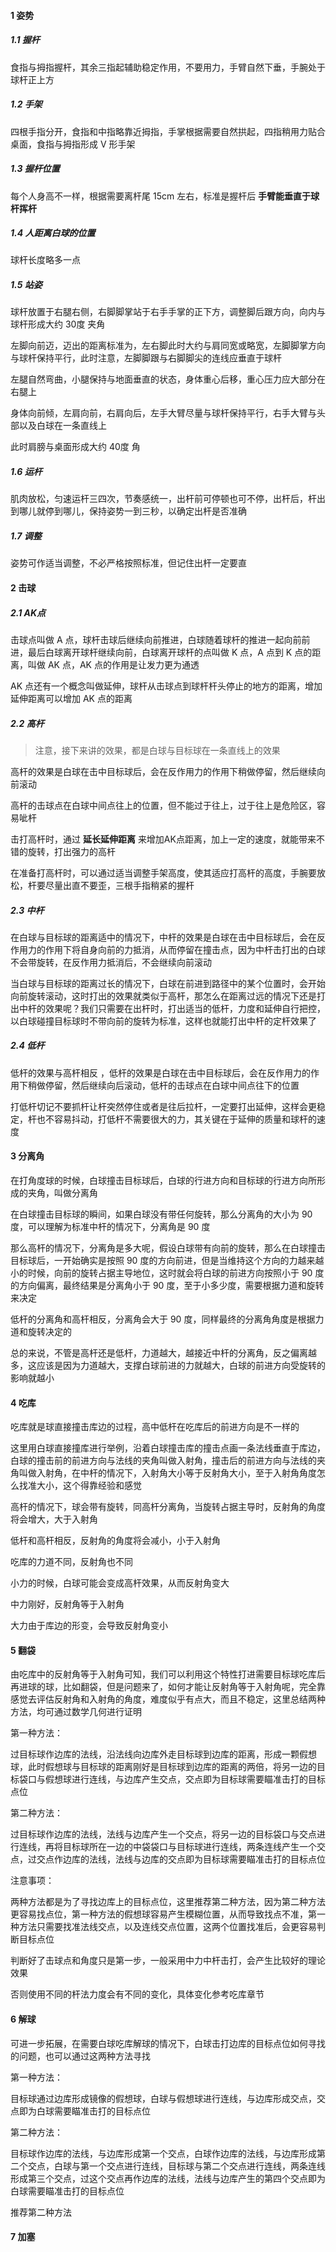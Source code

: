 #### 1 姿势

##### 1.1 握杆

食指与拇指握杆，其余三指起辅助稳定作用，不要用力，手臂自然下垂，手腕处于球杆正上方

##### 1.2 手架

四根手指分开，食指和中指略靠近拇指，手掌根据需要自然拱起，四指稍用力贴合桌面，食指与拇指形成 V 形手架

##### 1.3 握杆位置

每个人身高不一样，根据需要离杆尾 15cm 左右，标准是握杆后 **手臂能垂直于球杆挥杆**

##### 1.4 人距离白球的位置

球杆长度略多一点

##### 1.5 站姿

球杆放置于右腿右侧，右脚脚掌站于右手手掌的正下方，调整脚后跟方向，向内与球杆形成大约 30度 夹角

左脚向前迈，迈出的距离标准为，左右脚此时大约与肩同宽或略宽，左脚脚掌方向与球杆保持平行，此时注意，左脚脚跟与右脚脚尖的连线应垂直于球杆

左腿自然弯曲，小腿保持与地面垂直的状态，身体重心后移，重心压力应大部分在右腿上

身体向前倾，左肩向前，右肩向后，左手大臂尽量与球杆保持平行，右手大臂与头部以及白球在一条直线上

此时肩膀与桌面形成大约 40度 角

##### 1.6 运杆

肌肉放松，匀速运杆三四次，节奏感统一，出杆前可停顿也可不停，出杆后，杆出到哪儿就停到哪儿，保持姿势一到三秒，以确定出杆是否准确

##### 1.7 调整

姿势可作适当调整，不必严格按照标准，但记住出杆一定要直


#### 2 击球

##### 2.1 AK点

击球点叫做 A 点，球杆击球后继续向前推进，白球随着球杆的推进一起向前前进，最后白球离开球杆继续向前，白球离开球杆的点叫做 K 点，A 点到 K 点的距离，叫做 AK 点，AK 点的作用是让发力更为通透

AK 点还有一个概念叫做延伸，球杆从击球点到球杆杆头停止的地方的距离，增加延伸距离可以增加 AK 点的距离

##### 2.2 高杆

> 注意，接下来讲的效果，都是白球与目标球在一条直线上的效果

高杆的效果是白球在击中目标球后，会在反作用力的作用下稍做停留，然后继续向前滚动

高杆的击球点在白球中间点往上的位置，但不能过于往上，过于往上是危险区，容易呲杆

击打高杆时，通过 **延长延伸距离** 来增加AK点距离，加上一定的速度，就能带来不错的旋转，打出强力的高杆

在准备打高杆时，可以通过适当调整手架高度，使其适应打高杆的高度，手腕要放松，杆要尽量出直不要歪，三根手指稍紧的握杆

##### 2.3 中杆

在白球与目标球的距离适中的情况下，中杆的效果是白球在击中目标球后，会在反作用力的作用下将自身向前的力抵消，从而停留在撞击点，因为中杆击打出的白球不会带旋转，在反作用力抵消后，不会继续向前滚动

当白球与目标球的距离过长的情况下，白球在前进到路径中的某个位置时，会开始向前旋转滚动，这时打出的效果就类似于高杆，那怎么在距离过远的情况下还是打出中杆的效果呢？我们只需要在出杆时，打出适当的低杆，力度和延伸自行把控，以白球碰撞目标球时不带向前的旋转为标准，这样也就能打出中杆的定杆效果了

##### 2.4 低杆

低杆的效果与高杆相反 ，低杆的效果是白球在击中目标球后，会在反作用力的作用下稍做停留，然后继续向后滚动，低杆的击球点在白球中间点往下的位置

打低杆切记不要抓杆让杆突然停住或者是往后拉杆，一定要打出延伸，这样会更稳定，杆也不容易抖动，打低杆不需要很大的力，其关键在于延伸的质量和球杆的速度


#### 3 分离角

在打角度球的时候，白球撞击目标球后，白球的行进方向和目标球的行进方向所形成的夹角，叫做分离角

在白球撞击目标球的瞬间，如果白球没有带任何旋转，那么分离角的大小为 90 度，可以理解为标准中杆的情况下，分离角是 90 度

那么高杆的情况下，分离角是多大呢，假设白球带有向前的旋转，那么在白球撞击目标球后，一开始确实是按照 90 度的方向前进，但是当维持这个方向的力越来越小的时候，向前的旋转占据主导地位，这时就会将白球的前进方向按照小于 90 度的方向偏离，最终结果是分离角小于 90 度，至于小多少度，需要根据力道和旋转来决定

低杆的分离角和高杆相反，分离角会大于 90 度，同样最终的分离角角度是根据力道和旋转决定的

总的来说，不管是高杆还是低杆，力道越大，越接近中杆的分离角，反之偏离越多，这应该是因为力道越大，支撑白球前进的力就越大，白球的前进方向受旋转的影响就越小

#### 4 吃库

吃库就是球直接撞击库边的过程，高中低杆在吃库后的前进方向是不一样的

这里用白球直接撞库进行举例，沿着白球撞击库的撞击点画一条法线垂直于库边，白球的撞击前的前进方向与法线的夹角叫做入射角，撞击后的前进方向与法线的夹角叫做入射角，在中杆的情况下，入射角大小等于反射角大小，至于入射角角度怎么找准大小，这个得靠经验和感觉

高杆的情况下，球会带有旋转，同高杆分离角，当旋转占据主导时，反射角的角度将会增大，大于入射角

低杆和高杆相反，反射角的角度将会减小，小于入射角

吃库的力道不同，反射角也不同

小力的时候，白球可能会变成高杆效果，从而反射角变大

中力刚好，反射角等于入射角

大力由于库边的形变，会导致反射角变小

#### 5 翻袋

由吃库中的反射角等于入射角可知，我们可以利用这个特性打进需要目标球吃库后再进球的球，比如翻袋，但是问题来了，如何才能让反射角等于入射角呢，完全靠感觉去评估反射角和入射角的角度，难度似乎有点大，而且不稳定，这里总结两种方法，均可通过数学几何进行证明

第一种方法：

过目标球作边库的法线，沿法线向边库外走目标球到边库的距离，形成一颗假想球，此时假想球与目标球的距离刚好是目标球到边库的距离的两倍，将另一边的目标袋口与假想球进行连线，与边库产生交点，交点即为目标球需要瞄准击打的目标点位

第二种方法：

过目标球作边库的法线，法线与边库产生一个交点，将另一边的目标袋口与交点进行连线，再将目标球所在一边的中袋袋口与目标球进行连线，两条连线产生一个交点，过交点作边库的法线，法线与边库的交点即为目标球需要瞄准击打的目标点位

注意事项：

两种方法都是为了寻找边库上的目标点位，这里推荐第二种方法，因为第二种方法更容易找点位，第一种方法的假想球容易产生模糊位置，从而导致找点不准，第一种方法只需要找准法线交点，以及连线交点位置，这两个位置找准后，会更容易判断目标点位

判断好了击球点和角度只是第一步，一般采用中力中杆击打，会产生比较好的理论效果

否则使用不同的杆法力度会有不同的变化，具体变化参考吃库章节

#### 6 解球

可进一步拓展，在需要白球吃库解球的情况下，白球击打边库的目标点位如何寻找的问题，也可以通过这两种方法寻找

第一种方法：

目标球通过边库形成镜像的假想球，白球与假想球进行连线，与边库形成交点，交点即为白球需要瞄准击打的目标点位

第二种方法：

目标球作边库的法线，与边库形成第一个交点，白球作边库的法线，与边库形成第二个交点，白球与第一个交点进行连线，目标球与第二个交点进行连线，两条连线形成第三个交点，过这个交点再作边库的法线，法线与边库产生的第四个交点即为白球需要瞄准击打的目标点位

推荐第二种方法

#### 7 加塞



